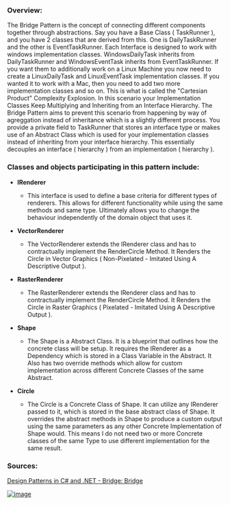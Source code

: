### Overview:

The Bridge Pattern is the concept of connecting different components together through abstractions. Say you have a Base Class ( TaskRunner ), and you have 2 classes that are derived from this. One is DailyTaskRunner and the other is EventTaskRunner. Each Interface is designed to work with windows implementation classes. WindowsDailyTask inherits from DailyTaskRunner and WindowsEventTask inherits from EventTaskRunner. If you want them to additionally work on a Linux Machine you now need to create a LinuxDailyTask and LinuxEventTask implementation classes. If you wanted it to work with a Mac, then you need to add two more implementation classes and so on. This is what is called the "Cartesian Product" Complexity Explosion. In this scenario your Implementation Classes Keep Multiplying and Inheriting from an Interface Hierarchy. The Bridge Pattern aims to prevent this scenario from happening by way of agreggation instead of inheritance which is a slightly different process. You provide a private field to TaskRunner that stores an interface type or makes use of an Abstract Class which is used for your implementation classes instead of inheriting from your interface hierarchy. This essentially decouples an interface ( hierarchy ) from an implementation ( hierarchy ).

### Classes and objects participating in this pattern include:

- **IRenderer**
	- This interface is used to define a base criteria for different types of renderers. This allows for different functionality while using the same methods and same type. Ultimately allows you to change the behaviour independently of the domain object that uses it. 

- **VectorRenderer**
	- The VectorRenderer extends the IRenderer class and has to contractually implement the RenderCircle Method. It Renders the Circle in Vector Graphics ( Non-Pixelated - Imitated Using A Descriptive Output ).
	
- **RasterRenderer**
	- The RasterRenderer extends the IRenderer class and has to contractually implement the RenderCircle Method. It Renders the Circle in Raster Graphics ( Pixelated - Imitated Using A Descriptive Output ).
	
- **Shape**
	- The Shape is a Abstract Class. It is a blueprint that outlines how the concrete class will be setup. It requires the IRenderer as a Dependency which is stored in a Class Variable in the Abstract. It Also has two override methods which allow for custom implementation across different Concrete Classes of the same Abstract.

- **Circle**
	- The Circle is a Concrete Class of Shape. It can utilize any IRenderer passed to it, which is stored in the base abstract class of Shape. It overrides the abstract methods in Shape to produce a custom output using the same parameters as any other Concrete Implementation of Shape would. This means I do not need two or more Concrete classes of the same Type to use different implementation for the same result.

### Sources:
[Design Patterns in C# and .NET - Bridge: Bridge](https://www.udemy.com/course/design-patterns-csharp-dotnet/)

[![image](https://github.com/nicholasrwx/GangOfFourPatterns/blob/main/Imgs/back-arrow_1f519.png)](https://github.com/nicholasrwx/GangOfFourPatterns/tree/main)